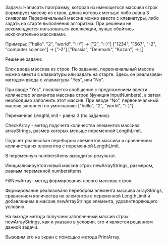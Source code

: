 Задача: Написать программу, которая из имеющегося массива строк формирует массив из строк, длина которых меньше либо равна 3 символам
Первоначальный массив можно ввести с клавиатуры, либо задать на старте выполнения алгоритма. При решении не рекомендуется пользоваться
колллекции, лучше обойтись исключительно массивами.

Примеры:
["hello", "2", "world", ":-)"] -> ["2", ":-)"]
["1234", "1567", "-2", "computer science"] -> ["-2"]
["Russia", "Denmark", "Kazan"] -> []

Решение задачи:

 Блок ввода массива из строк:
 По заданию, первоначальный массив можно ввести с клавиатуры или задать на старте.
 Здесь он реализован методом ввода с клавиатуры "Yes", или "No".
 
 При вводе "Yes", появляется сообщение с предложением ввести количество элементов массива строк (функция InputNumbers), а затем необходимо заполнить этот
 массив.
 При вводе "No", первоначальный массив заполнен по умолчанию: ["hello", "2", "world", ":-)"]
 
 Переменная LengthLimit - равна 3 (по заданию).
 
CheckArray - метод подсчета количества элементов массива arrayStrings, размер которых меньше переменной LengthLimit.
 
 Подсчет реализован перебором элементов массива и сравнением количиства их элементов с переменной LengthLimit.
  
  В переменную numbersItems выводится результат.
  
  Инициализируется новый массив строк newArrayStrings, размером, равным переменной numbersItems.
  
  FillNewArray- метод формирования нового массива строк.

Формирование реализовано перебором элемента массива arrayStrings, сравнением количества их элементов с переменной LengthLimit и 
добавлением в массив newArrayStrings элемента, удовлетворяющего условию.

На выходе метода получаем заполненный массив строк newArrayStrings, как и указано в условии, это и является решением данной задачи.

Выводим его на экран с помощью метода PrintArray.


